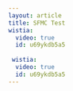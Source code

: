 ```yaml
---
layout: article
title: SFMC Test
wistia:
  video: true
  id: u69ykdb5a5
  
 wistia:
  video: true
  id: u69ykdb5a5
---
```

